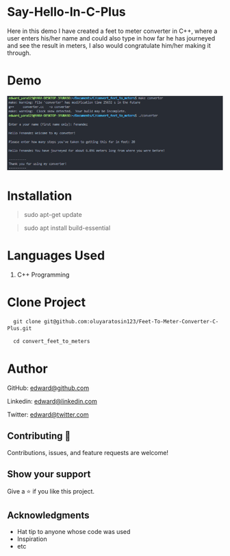 # Say-Hello-In-C-Plus
Here in this demo I have created a feet to meter converter in C++, where a user enters his/her name and could also type in how far he has journeyed and see the result in meters, I also would congratulate him/her making it through.

# Demo
![C](./assets/feetToMeterConverter.PNG)

# Installation
> sudo apt-get update

> sudo apt install build-essential

# Languages Used
1. C++ Programming

# Clone Project
```
  git clone git@github.com:oluyaratosin123/Feet-To-Meter-Converter-C-Plus.git
```

```C
  cd convert_feet_to_meters
```

# Author

GitHub: [edward@github.com](https://github.com/oluyaratosin123)

Linkedin: [edward@linkedin.com](https://www.linkedin.com/in/edward-oluyara/)

Twitter: [edward@twitter.com](https://twitter.com/TOluyara)

## Contributing :handshake:
Contributions, issues, and feature requests are welcome!

## Show your support
Give a 	:star: if you like this project.

## Acknowledgments
* Hat tip to anyone whose code was used
* Inspiration
* etc
